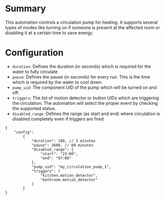 # Summary
This automation controls a circulation pump for heating. It supports several types of modes like turning on if someone is present at the affected room or disabling it at a certain time to save energy.

# Configuration

* `duration`: Defines the duration (in seconds) which is required for the water to fully circulate
* `pause`: Defines the pause (in seconds) for every run. This is the time which is required by the water to cool down.
* `pump_uid`: The component UID of the pump which will be turned on and off.
* `triggers`: The list of motion detector or button UIDs which are triggering the circulation. The automation will select the proper event by checking the supported status.
* `disabled_range`: Defines the range (as start and end) where circulation is disabled completely even if triggers are fired.

```
{
    "config":
        {
            "duration": 180, // 3 minutes
            "pause": 3600, // 60 minutes
            "disabled_range": {
                "start": "23:00",
                "end": "07:00"
            },
            "pump_uid": "my_circulation_pump_1",
            "triggers": [
                "kitchen.motion_detector",
                "bathroom.motion_detector"
            ]
        }
}
```